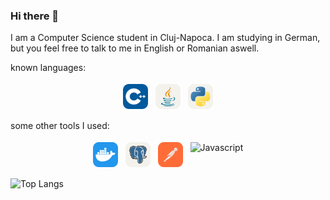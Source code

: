 ### Hi there 👋


I am a Computer Science student in Cluj-Napoca. I am studying in German, but you feel free to talk to me in English or Romanian aswell.

known languages:
<p align="center">
<img src="https://github.com/tandpfun/skill-icons/blob/main/icons/CPP.svg" alt="CPP" height="40" style="vertical-align:top; margin:4px">
<img src="https://github.com/tandpfun/skill-icons/blob/main/icons/Java-Light.svg" alt="Java" height="40" style="vertical-align:top; margin:4px">
<img src="https://github.com/tandpfun/skill-icons/blob/main/icons/Python-Light.svg" alt="Python" height="40" style="vertical-align:top; margin:4px">
</p>

some other tools I used:
<p align="center">
<img src="https://github.com/tandpfun/skill-icons/blob/main/icons/Docker.svg" alt="Docker" height="40" style="vertical-align:top; margin:4px">
<img src="https://github.com/tandpfun/skill-icons/blob/main/icons/PostgreSQL-Light.svg" alt="PostgreSQL" height="40" style="vertical-align:top; margin:4px">
<img src="https://github.com/tandpfun/skill-icons/blob/main/icons/Postman.svg" alt="Postman" height="40" style="vertical-align:top; margin:4px">
<img src="" alt="Javascript" height="40" style="vertical-align:top; margin:4px">
</p>

![Top Langs](https://github-readme-stats.vercel.app/api/top-langs/?username=ana-says-hi&theme=tokyonight)

<!--
**ana-says-hi/ana-says-hi** is a ✨ _special_ ✨ repository because its `README.md` (this file) appears on your GitHub profile.

Here are some ideas to get you started:

- 🔭 I’m currently working on ...
- 🌱 I’m currently learning ...
- 👯 I’m looking to collaborate on ...
- 🤔 I’m looking for help with ...
- 💬 Ask me about ...
- 📫 How to reach me: ...
- 😄 Pronouns: ...
- ⚡ Fun fact: ...
-->
